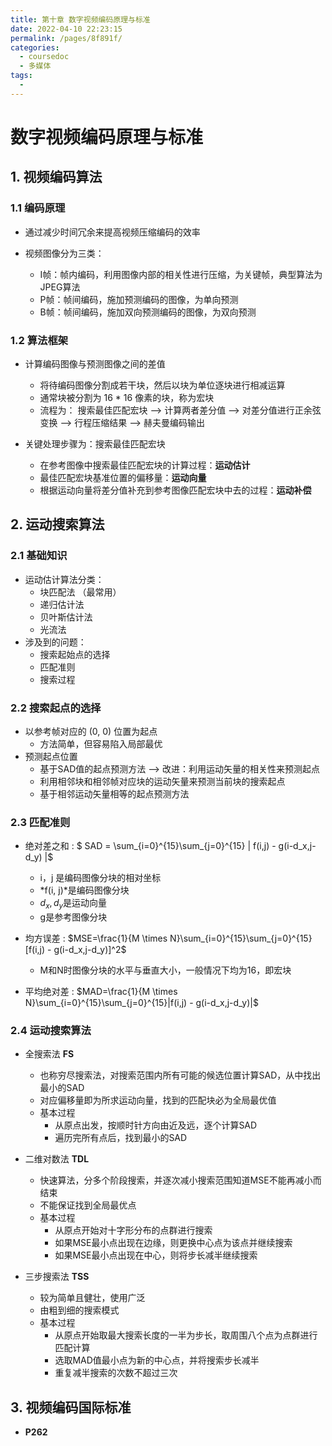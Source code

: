 ```yaml
---
title: 第十章 数字视频编码原理与标准
date: 2022-04-10 22:23:15
permalink: /pages/8f891f/
categories: 
  - coursedoc
  - 多媒体
tags: 
  - 
---
```

# 数字视频编码原理与标准

## 1. 视频编码算法

### 1.1 编码原理

- 通过减少时间冗余来提高视频压缩编码的效率

- 视频图像分为三类：

  - I帧：帧内编码，利用图像内部的相关性进行压缩，为关键帧，典型算法为JPEG算法
  - P帧：帧间编码，施加预测编码的图像，为单向预测
  - B帧：帧间编码，施加双向预测编码的图像，为双向预测
### 1.2 算法框架
- 计算编码图像与预测图像之间的差值

  - 将待编码图像分割成若干块，然后以块为单位逐块进行相减运算
  - 通常块被分割为 16 * 16 像素的块，称为宏块
  - 流程为： 搜索最佳匹配宏块 --> 计算两者差分值  --> 对差分值进行正余弦变换 --> 行程压缩结果 --> 赫夫曼编码输出
- 关键处理步骤为：搜索最佳匹配宏块
  - 在参考图像中搜索最佳匹配宏块的计算过程：**运动估计**
  - 最佳匹配宏块基准位置的偏移量：**运动向量**
  - 根据运动向量将差分值补充到参考图像匹配宏块中去的过程：**运动补偿**



## 2. 运动搜索算法

### 2.1 基础知识

- 运动估计算法分类：
  - 块匹配法 （最常用）
  - 递归估计法
  - 贝叶斯估计法
  - 光流法
- 涉及到的问题：
  - 搜索起始点的选择
  - 匹配准则
  - 搜索过程

### 2.2 搜索起点的选择

- 以参考帧对应的 (0, 0) 位置为起点
  - 方法简单，但容易陷入局部最优
- 预测起点位置
  - 基于SAD值的起点预测方法 --> 改进：利用运动矢量的相关性来预测起点
  - 利用相邻块和相邻帧对应块的运动矢量来预测当前块的搜索起点
  - 基于相邻运动矢量相等的起点预测方法

### 2.3 匹配准则

- 绝对差之和  :  $ SAD = \sum_{i=0}^{15}\sum_{j=0}^{15} | f(i,j) - g(i-d_x,j-d_y) |$
  - i，j 是编码图像分块的相对坐标
  - *f(i, j)*是编码图像分块
  - $d_x,d_y$是运动向量
  - g是参考图像分块

- 均方误差  :  $MSE=\frac{1}{M \times N}\sum_{i=0}^{15}\sum_{j=0}^{15}[f(i,j) - g(i-d_x,j-d_y)]^2$
  - M和N时图像分块的水平与垂直大小，一般情况下均为16，即宏块

- 平均绝对差  :  $MAD=\frac{1}{M \times N}\sum_{i=0}^{15}\sum_{j=0}^{15}|f(i,j) - g(i-d_x,j-d_y)|$

### 2.4 运动搜索算法

- 全搜索法 **FS**
  - 也称穷尽搜索法，对搜索范围内所有可能的候选位置计算SAD，从中找出最小的SAD
  - 对应偏移量即为所求运动向量，找到的匹配块必为全局最优值
  - 基本过程
    - 从原点出发，按顺时针方向由近及远，逐个计算SAD
    - 遍历完所有点后，找到最小的SAD
- 二维对数法 **TDL**
  - 快速算法，分多个阶段搜索，并逐次减小搜索范围知道MSE不能再减小而结束
  - 不能保证找到全局最优点
  - 基本过程
    - 从原点开始对十字形分布的点群进行搜索
    - 如果MSE最小点出现在边缘，则更换中心点为该点并继续搜索
    - 如果MSE最小点出现在中心，则将步长减半继续搜索

- 三步搜索法 **TSS**
  - 较为简单且健壮，使用广泛
  - 由粗到细的搜索模式
  - 基本过程
    - 从原点开始取最大搜索长度的一半为步长，取周围八个点为点群进行匹配计算
    - 选取MAD值最小点为新的中心点，并将搜索步长减半
    - 重复减半搜索的次数不超过三次




## 3. 视频编码国际标准

- **P262**
